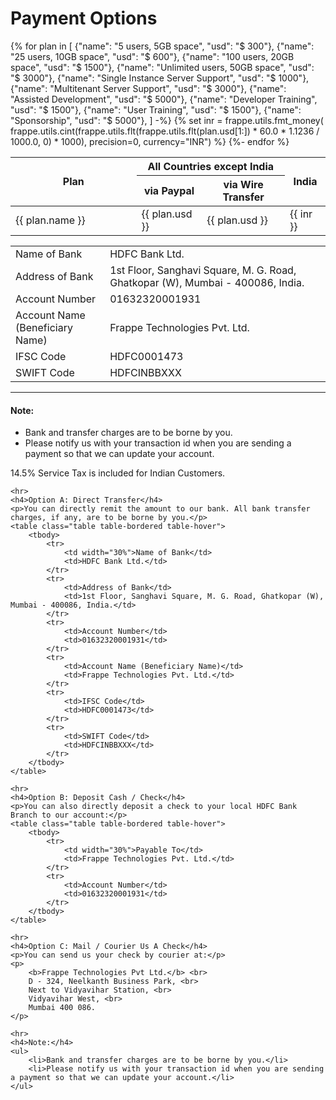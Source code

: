 # Payment Options

<!-- jinja -->
<table class="table table-bordered table-hover">
	<thead>
		<tr>
			<th rowspan=2 style="width: 40%;">Plan</th>
			<th colspan=2 class="text-center">All Countries except India</th>
			<th rowspan=2 class="text-right">India</th>
		</tr>
		<tr>
			<th class="text-right">via Paypal</th>
			<th class="text-right">via Wire Transfer</th>
		</tr>
	</thead>
	<tbody>
		{% for plan in [
			{"name": "5 users, 5GB space", "usd": "$ 300"},
			{"name": "25 users, 10GB space", "usd": "$ 600"},
			{"name": "100 users, 20GB space", "usd": "$ 1500"},
			{"name": "Unlimited users, 50GB space", "usd": "$ 3000"},
			{"name": "Single Instance Server Support", "usd": "$ 1000"},
			{"name": "Multitenant Server Support", "usd": "$ 3000"},
			{"name": "Assisted Development", "usd": "$ 5000"},
			{"name": "Developer Training", "usd": "$ 1500"},
			{"name": "User Training", "usd": "$ 1500"},
			{"name": "Sponsorship", "usd": "$ 5000"},
		] -%}
			{% set inr = frappe.utils.fmt_money(
				frappe.utils.cint(frappe.utils.flt(frappe.utils.flt(plan.usd[1:]) * 60.0 * 1.1236 / 1000.0, 0) * 1000),
				precision=0,
				currency="INR") %}
			<tr>
				<td>{{ plan.name }}</td>
				<td class="text-right"><a class="paypal-paynow" data-plan="{{ plan.name }}" onclick="pay.paypal(this)">{{ plan.usd }}</a></td>
				<td class="text-right"><a class="wire-transfer" data-amount="{{ plan.usd }}" onclick="pay.wire_transfer(this, '.wire-transfer-msg')">{{ plan.usd }}</a></td>
				<td class="text-right"><a class="india-wire-transfer" data-amount="{{ inr }}" onclick="pay.wire_transfer(this, '.india-wire-transfer-msg')">{{ inr }}</a></td>
			</tr>
		{%- endfor %}
	</tbody>
</table>

<div class="wire-transfer-msg hidden">
	<table class="table table-bordered table-hover">
		<tbody>
			<tr>
				<td width="30%">Name of Bank</td>
				<td>HDFC Bank Ltd.</td>
			</tr>
			<tr>
				<td>Address of Bank</td>
				<td>1st Floor, Sanghavi Square, M. G. Road, Ghatkopar (W), Mumbai - 400086, India.</td>
			</tr>
			<tr>
				<td>Account Number</td>
				<td>01632320001931</td>
			</tr>
			<tr>
				<td>Account Name (Beneficiary Name)</td>
				<td>Frappe Technologies Pvt. Ltd.</td>
			</tr>
			<tr>
				<td>IFSC Code</td>
				<td>HDFC0001473</td>
			</tr>
			<tr>
				<td>SWIFT Code</td>
				<td>HDFCINBBXXX</td>
			</tr>
		</tbody>
	</table>
	<hr>
	<h4>Note:</h4>
	<ul>
		<li>Bank and transfer charges are to be borne by you.</li>
		<li>Please notify us with your transaction id when you are sending a payment so that we can update your account.</li>
	</ul>
</div>

<div class="india-wire-transfer-msg hidden">
	<p>14.5% Service Tax is included for Indian Customers.</p>

	<hr>
	<h4>Option A: Direct Transfer</h4>
	<p>You can directly remit the amount to our bank. All bank transfer charges, if any, are to be borne by you.</p>
	<table class="table table-bordered table-hover">
		<tbody>
			<tr>
				<td width="30%">Name of Bank</td>
				<td>HDFC Bank Ltd.</td>
			</tr>
			<tr>
				<td>Address of Bank</td>
				<td>1st Floor, Sanghavi Square, M. G. Road, Ghatkopar (W), Mumbai - 400086, India.</td>
			</tr>
			<tr>
				<td>Account Number</td>
				<td>01632320001931</td>
			</tr>
			<tr>
				<td>Account Name (Beneficiary Name)</td>
				<td>Frappe Technologies Pvt. Ltd.</td>
			</tr>
			<tr>
				<td>IFSC Code</td>
				<td>HDFC0001473</td>
			</tr>
			<tr>
				<td>SWIFT Code</td>
				<td>HDFCINBBXXX</td>
			</tr>
		</tbody>
	</table>

	<hr>
	<h4>Option B: Deposit Cash / Check</h4>
	<p>You can also directly deposit a check to your local HDFC Bank Branch to our account:</p>
	<table class="table table-bordered table-hover">
		<tbody>
			<tr>
				<td width="30%">Payable To</td>
				<td>Frappe Technologies Pvt. Ltd.</td>
			</tr>
			<tr>
				<td>Account Number</td>
				<td>01632320001931</td>
			</tr>
		</tbody>
	</table>

	<hr>
	<h4>Option C: Mail / Courier Us A Check</h4>
	<p>You can send us your check by courier at:</p>
	<p>
		<b>Frappe Technologies Pvt Ltd.</b> <br>
		D - 324, Neelkanth Business Park, <br>
		Next to Vidyavihar Station, <br>
		Vidyavihar West, <br>
		Mumbai 400 086.
	</p>

	<hr>
	<h4>Note:</h4>
	<ul>
		<li>Bank and transfer charges are to be borne by you.</li>
		<li>Please notify us with your transaction id when you are sending a payment so that we can update your account.</li>
	</ul>
</div>

